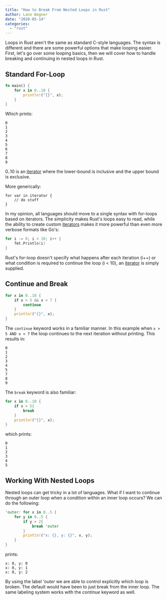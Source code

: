 ```yaml
---
title: "How to Break From Nested Loops in Rust"
author: Lane Wagner
date: "2020-05-14"
categories: 
  - "rust"
---
```


Loops in Rust aren't the same as standard C-style languages. The syntax is different and there are some powerful options that make looping easier. First, let's go over some looping basics, then we will cover how to handle breaking and continuing in nested loops in Rust.

## Standard For-Loop

```rust
fn main() {
    for x in 0..10 {
        println!("{}", x);
    }
}
```

Which prints:

```
0
1
2
3
4
5
6
7
8
9
```

0..10 is an [iterator](https://doc.rust-lang.org/1.2.0/book/iterators.html) where the lower-bound is inclusive and the upper bound is exclusive.

More generically:

```
for var in iterator {
    // do stuff
}
```

In my opinion, all languages should move to a single syntax with for-loops based on iterators. The simplicity makes Rust's loops easy to read, while the ability to create custom [iterators](https://doc.rust-lang.org/stable/rust-by-example/trait/iter.html) makes it more powerful than even more verbose formats like Go's:

```go
for i := 0; i < 10; i++ {
	fmt.Println(i)
}
```

Rust's for-loop doesn't specify what happens after each iteration (i++) or what condition is required to continue the loop (i < 10), an [ite](https://doc.rust-lang.org/1.2.0/book/iterators.html)[r](https://doc.rust-lang.org/1.2.0/book/iterators.html)[ator](https://doc.rust-lang.org/1.2.0/book/iterators.html) is simply supplied.

## Continue and Break

```rust
for x in 0..10 {
    if x > 5 && x < 7 {
        continue
    }
    println!("{}", x);
}
```

The `continue` keyword works in a familiar manner. In this example when `x > 5 AND x < 7` the loop continues to the next iteration without printing. This results in:

```
0
1
2
3
4
5
7
8
9
```

The `break` keyword is also familiar:

```rust
for x in 0..10 {
    if x > 5{
        break
    }
    println!("{}", x);
}
```

which prints:

```
0
1
2
3
4
5
```

## Working With Nested Loops

Nested loops can get tricky in a lot of languages. What if I want to continue through an outer loop when a condition within an inner loop occurs? We can do the following:

```rust
'outer: for x in 0..5 {
    for y in 0..5 {
        if y > 2{
            break 'outer
        }
        println!("x: {}, y: {}", x, y);
    }
}
```

prints:

```
x: 0, y: 0
x: 0, y: 1
x: 0, y: 2
```

By using the label _'outer_ we are able to control explicitly which loop is broken. The default would have been to just break from the inner loop. The same labeling system works with the _continue_ keyword as well.
